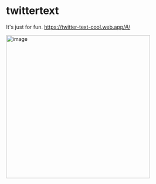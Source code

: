 # twittertext
It's just for fun.
https://twitter-text-cool.web.app/#/

<img width="392" alt="image" src="https://user-images.githubusercontent.com/92709881/174628169-9513b32a-9d85-4482-8045-f490b826c61b.png">
